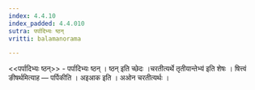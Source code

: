 ```yaml
---
index: 4.4.10
index_padded: 4.4.010
sutra: पर्पादिभ्यः ष्ठन्
vritti: balamanorama

---
```

<<पर्पादिभ्यः ष्ठन्>> - पर्पादिभ्यः ष्ठन् । ष्ठन् इति च्छेदः ।चरतीत्यर्थे तृतीयान्तेभ्य॑ इति शेषः । षित्त्वं ङीषर्थमित्याह — पर्पिकीति । अइआक इति । अओन चरतीत्यर्थः ।